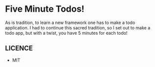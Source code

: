 # Five Minute Todos!

As is tradition, to learn a new framework one has to make a todo application. I had to continue this sacred tradition, so I set out to make a todo app, but with a twist, you have 5 minutes for each todo!

## LICENCE

- MIT
